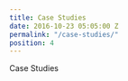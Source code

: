 ```yaml
---
title: Case Studies
date: 2016-10-23 05:05:00 Z
permalink: "/case-studies/"
position: 4
---
```


Case Studies